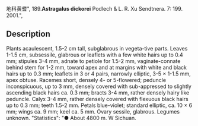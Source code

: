 地科黄耆",
189.**Astragalus dickorei** Podlech & L. R. Xu Sendtnera. 7: 199. 2001.",

## Description
Plants acaulescent, 1.5-2 cm tall, subglabrous in vegeta-tive parts. Leaves 1-1.5 cm, subsessile, glabrous or leaflets with a few white hairs up to 0.4 mm; stipules 3-4 mm, adnate to petiole for 1.5-2 mm, vaginate-connate behind stem for 1-2 mm, toward apex and at margins with white and black hairs up to 0.3 mm; leaflets in 3 or 4 pairs, narrowly elliptic, 3-5 × 1-1.5 mm, apex obtuse. Racemes short, densely 4- or 5-flowered; peduncle inconspicuous, up to 3 mm, densely covered with sub-appressed to slightly ascending black hairs ca. 0.3 mm; bracts 3-4 mm, rather densely hairy like peduncle. Calyx 3-4 mm, rather densely covered with flexuous black hairs up to 0.3 mm; teeth 1.5-2 mm. Petals blue-violet; standard elliptic, ca. 10 × 6 mm; wings ca. 9 mm; keel ca. 5 mm. Ovary sessile, glabrous. Legumes unknown.
  "Statistics": "● About 4800 m. W Sichuan.
